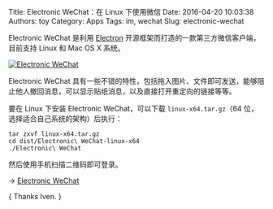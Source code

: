 Title: Electronic WeChat：在 Linux 下使用微信
Date: 2016-04-20 10:03:38
Authors: toy
Category: Apps
Tags: im, wechat
Slug: electronic-wechat

Electronic WeChat 是利用 [Electron][e] 开源框架而打造的一款第三方微信客户端，目前支持 Linux 和 Mac OS X 系统。

<!-- PELICAN_END_SUMMARY -->

[![Electronic WeChat]({filename}/images/e-wechat.thumb.png)]({filename}/images/e-wechat.png)

Electronic WeChat 具有一些不错的特性，包括拖入图片、文件即可发送，能够阻止他人撤回消息，可以显示贴纸消息，以及直接打开重定向的链接等等。

要在 Linux 下安装 Electronic WeChat，可以下载 `linux-x64.tar.gz`（64
位，选择适合自己系统的架构）后执行：

```
tar zxvf linux-x64.tar.gz
cd dist/Electronic\ WeChat-linux-x64
./Electronic\ WeChat
```

然后使用手机扫描二维码即可登录。

&rarr; [Electronic WeChat](https://github.com/geeeeeeeeek/electronic-wechat)

[e]: https://github.com/atom/electron

{ Thanks Iven. }
